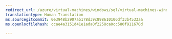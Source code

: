 ```yaml
---
redirect_url: /azure/virtual-machines/windows/sql/virtual-machines-windows-sql-backup-recovery
translationtype: Human Translation
ms.sourcegitcommit: 0e3948b2907ab178d39c898610106df33b4533aa
ms.openlocfilehash: ccae4a3151d41e1ada0f2258ca0cc580f911670d

---
```



<!--HONumber=Jan17_HO2-->


